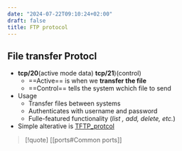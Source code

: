 ```yaml
---
date: "2024-07-22T09:10:24+02:00"
draft: false
title: FTP protocol
---
```


## File transfer Protocl

-   **tcp/20**(active mode data) **tcp/21**)(control)
    -   ==Active== is when we **transfer the file**
    -   ==Control== tells the system wchich file to send
-   Usage
    -   Transfer files between systems
    -   Authenticates with username and password
    -   Fulle-featured functionality (*list , add, delete, etc.*)
-   Simple alterative is
    [TFTP_protcol](/Notes/posts/protocols/TFTP_protcol)

> \[!quote\] \[\[ports#Common ports\]\]

